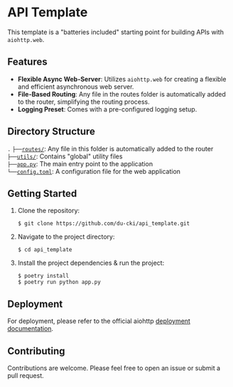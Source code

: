 # API Template

This template is a "batteries included" starting point for building APIs with `aiohttp.web`.

## Features

- **Flexible Async Web-Server**: Utilizes `aiohttp.web` for creating a flexible and efficient asynchronous web server.
- **File-Based Routing**: Any file in the routes folder is automatically added to the router, simplifying the routing process.
- **Logging Preset**: Comes with a pre-configured logging setup.

## Directory Structure

`.`
`├──`[`routes/`](routes): Any file in this folder is automatically added to the router<br>
`├──`[`utils/`](utils): Contains "global" utility files<br>
`├──`[`app.py`](./app.py): The main entry point to the application<br>
`└──`[`config.toml`](./config.toml): A configuration file for the web application<br>

## Getting Started

1. Clone the repository:
   ```
   $ git clone https://github.com/du-cki/api_template.git
   ```
2. Navigate to the project directory:
   ```
   $ cd api_template
   ```
3. Install the project dependencies & run the project:
   ```
   $ poetry install
   $ poetry run python app.py
   ```

## Deployment

For deployment, please refer to the official aiohttp [deployment documentation](https://docs.aiohttp.org/en/stable/deployment.html).

## Contributing

Contributions are welcome. Please feel free to open an issue or submit a pull request.
